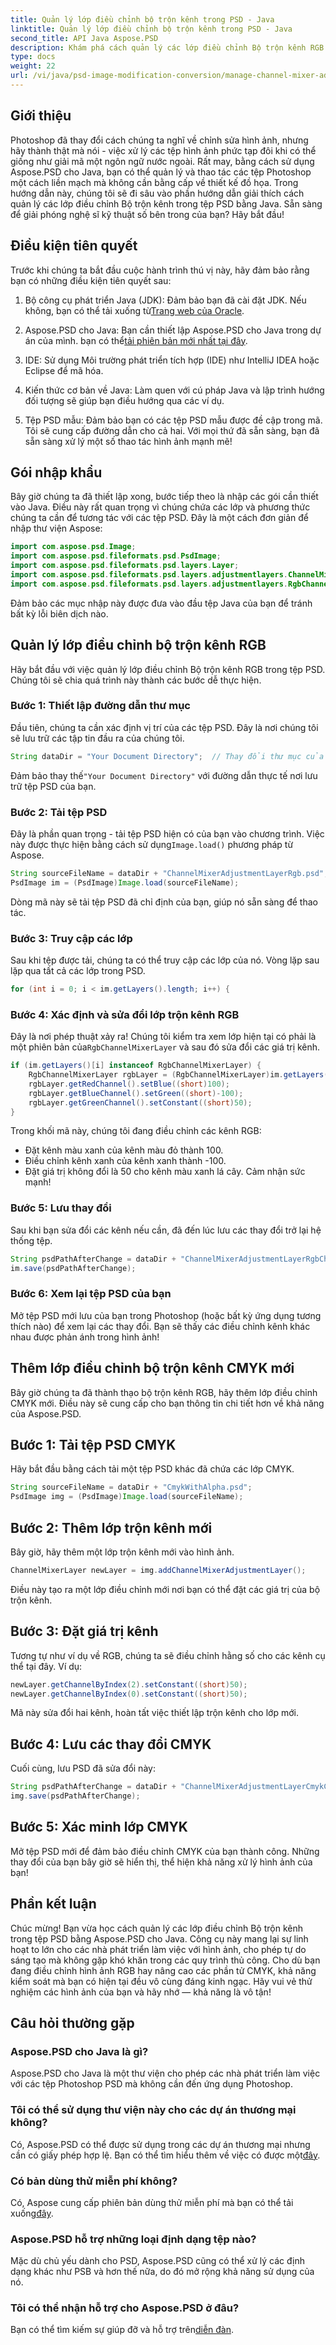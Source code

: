 ```yaml
---
title: Quản lý lớp điều chỉnh bộ trộn kênh trong PSD - Java
linktitle: Quản lý lớp điều chỉnh bộ trộn kênh trong PSD - Java
second_title: API Java Aspose.PSD
description: Khám phá cách quản lý các lớp điều chỉnh Bộ trộn kênh RGB và CMYK trong tệp PSD bằng Aspose.PSD cho Java. Nâng cao kỹ năng chỉnh sửa hình ảnh của bạn.
type: docs
weight: 22
url: /vi/java/psd-image-modification-conversion/manage-channel-mixer-adjustment-layer-psd/
---
```

## Giới thiệu
Photoshop đã thay đổi cách chúng ta nghĩ về chỉnh sửa hình ảnh, nhưng hãy thành thật mà nói - việc xử lý các tệp hình ảnh phức tạp đôi khi có thể giống như giải mã một ngôn ngữ nước ngoài. Rất may, bằng cách sử dụng Aspose.PSD cho Java, bạn có thể quản lý và thao tác các tệp Photoshop một cách liền mạch mà không cần bằng cấp về thiết kế đồ họa. Trong hướng dẫn này, chúng tôi sẽ đi sâu vào phần hướng dẫn giải thích cách quản lý các lớp điều chỉnh Bộ trộn kênh trong tệp PSD bằng Java. Sẵn sàng để giải phóng nghệ sĩ kỹ thuật số bên trong của bạn? Hãy bắt đầu!
## Điều kiện tiên quyết
Trước khi chúng ta bắt đầu cuộc hành trình thú vị này, hãy đảm bảo rằng bạn có những điều kiện tiên quyết sau:
1.  Bộ công cụ phát triển Java (JDK): Đảm bảo bạn đã cài đặt JDK. Nếu không, bạn có thể tải xuống từ[Trang web của Oracle](https://www.oracle.com/java/technologies/javase-jdk11-downloads.html).
   
2.  Aspose.PSD cho Java: Bạn cần thiết lập Aspose.PSD cho Java trong dự án của mình. bạn có thể[tải phiên bản mới nhất tại đây](https://releases.aspose.com/psd/java/).
3. IDE: Sử dụng Môi trường phát triển tích hợp (IDE) như IntelliJ IDEA hoặc Eclipse để mã hóa.
4. Kiến thức cơ bản về Java: Làm quen với cú pháp Java và lập trình hướng đối tượng sẽ giúp bạn điều hướng qua các ví dụ.
5. Tệp PSD mẫu: Đảm bảo bạn có các tệp PSD mẫu được đề cập trong mã. Tôi sẽ cung cấp đường dẫn cho cả hai.
Với mọi thứ đã sẵn sàng, bạn đã sẵn sàng xử lý một số thao tác hình ảnh mạnh mẽ!
## Gói nhập khẩu
Bây giờ chúng ta đã thiết lập xong, bước tiếp theo là nhập các gói cần thiết vào Java. Điều này rất quan trọng vì chúng chứa các lớp và phương thức chúng ta cần để tương tác với các tệp PSD. Đây là một cách đơn giản để nhập thư viện Aspose:
```java
import com.aspose.psd.Image;
import com.aspose.psd.fileformats.psd.PsdImage;
import com.aspose.psd.fileformats.psd.layers.Layer;
import com.aspose.psd.fileformats.psd.layers.adjustmentlayers.ChannelMixerLayer;
import com.aspose.psd.fileformats.psd.layers.adjustmentlayers.RgbChannelMixerLayer;
```
Đảm bảo các mục nhập này được đưa vào đầu tệp Java của bạn để tránh bất kỳ lỗi biên dịch nào.
## Quản lý lớp điều chỉnh bộ trộn kênh RGB
Hãy bắt đầu với việc quản lý lớp điều chỉnh Bộ trộn kênh RGB trong tệp PSD. Chúng tôi sẽ chia quá trình này thành các bước dễ thực hiện.
### Bước 1: Thiết lập đường dẫn thư mục
Đầu tiên, chúng ta cần xác định vị trí của các tệp PSD. Đây là nơi chúng tôi sẽ lưu trữ các tập tin đầu ra của chúng tôi.
```java
String dataDir = "Your Document Directory";  // Thay đổi thư mục của bạn
```
 Đảm bảo thay thế`"Your Document Directory"` với đường dẫn thực tế nơi lưu trữ tệp PSD của bạn.
### Bước 2: Tải tệp PSD
 Đây là phần quan trọng - tải tệp PSD hiện có của bạn vào chương trình. Việc này được thực hiện bằng cách sử dụng`Image.load()` phương pháp từ Aspose.
```java
String sourceFileName = dataDir + "ChannelMixerAdjustmentLayerRgb.psd";
PsdImage im = (PsdImage)Image.load(sourceFileName);
```
Dòng mã này sẽ tải tệp PSD đã chỉ định của bạn, giúp nó sẵn sàng để thao tác.
### Bước 3: Truy cập các lớp
Sau khi tệp được tải, chúng ta có thể truy cập các lớp của nó. Vòng lặp sau lặp qua tất cả các lớp trong PSD.
```java
for (int i = 0; i < im.getLayers().length; i++) {
```
### Bước 4: Xác định và sửa đổi lớp trộn kênh RGB
 Đây là nơi phép thuật xảy ra! Chúng tôi kiểm tra xem lớp hiện tại có phải là một phiên bản của`RgbChannelMixerLayer` và sau đó sửa đổi các giá trị kênh.
```java
if (im.getLayers()[i] instanceof RgbChannelMixerLayer) {
    RgbChannelMixerLayer rgbLayer = (RgbChannelMixerLayer)im.getLayers()[i];
    rgbLayer.getRedChannel().setBlue((short)100);
    rgbLayer.getBlueChannel().setGreen((short)-100);
    rgbLayer.getGreenChannel().setConstant((short)50);
}
```
Trong khối mã này, chúng tôi đang điều chỉnh các kênh RGB:
- Đặt kênh màu xanh của kênh màu đỏ thành 100.
- Điều chỉnh kênh xanh của kênh xanh thành -100.
- Đặt giá trị không đổi là 50 cho kênh màu xanh lá cây.
Cảm nhận sức mạnh! 
### Bước 5: Lưu thay đổi
Sau khi bạn sửa đổi các kênh nếu cần, đã đến lúc lưu các thay đổi trở lại hệ thống tệp.
```java
String psdPathAfterChange = dataDir + "ChannelMixerAdjustmentLayerRgbChanged.psd";
im.save(psdPathAfterChange);
```
### Bước 6: Xem lại tệp PSD của bạn
Mở tệp PSD mới lưu của bạn trong Photoshop (hoặc bất kỳ ứng dụng tương thích nào) để xem lại các thay đổi. Bạn sẽ thấy các điều chỉnh kênh khác nhau được phản ánh trong hình ảnh!
## Thêm lớp điều chỉnh bộ trộn kênh CMYK mới
Bây giờ chúng ta đã thành thạo bộ trộn kênh RGB, hãy thêm lớp điều chỉnh CMYK mới. Điều này sẽ cung cấp cho bạn thông tin chi tiết hơn về khả năng của Aspose.PSD.
## Bước 1: Tải tệp PSD CMYK
Hãy bắt đầu bằng cách tải một tệp PSD khác đã chứa các lớp CMYK.
```java
String sourceFileName = dataDir + "CmykWithAlpha.psd";
PsdImage img = (PsdImage)Image.load(sourceFileName);
```
## Bước 2: Thêm lớp trộn kênh mới
Bây giờ, hãy thêm một lớp trộn kênh mới vào hình ảnh.
```java
ChannelMixerLayer newLayer = img.addChannelMixerAdjustmentLayer();
```
Điều này tạo ra một lớp điều chỉnh mới nơi bạn có thể đặt các giá trị của bộ trộn kênh.
## Bước 3: Đặt giá trị kênh
Tương tự như ví dụ về RGB, chúng ta sẽ điều chỉnh hằng số cho các kênh cụ thể tại đây. Ví dụ:
```java
newLayer.getChannelByIndex(2).setConstant((short)50);
newLayer.getChannelByIndex(0).setConstant((short)50);
```
Mã này sửa đổi hai kênh, hoàn tất việc thiết lập trộn kênh cho lớp mới.
## Bước 4: Lưu các thay đổi CMYK
Cuối cùng, lưu PSD đã sửa đổi này:
```java
String psdPathAfterChange = dataDir + "ChannelMixerAdjustmentLayerCmykChanged.psd";
img.save(psdPathAfterChange);
```
## Bước 5: Xác minh lớp CMYK
Mở tệp PSD mới để đảm bảo điều chỉnh CMYK của bạn thành công. Những thay đổi của bạn bây giờ sẽ hiển thị, thể hiện khả năng xử lý hình ảnh của bạn!
## Phần kết luận
Chúc mừng! Bạn vừa học cách quản lý các lớp điều chỉnh Bộ trộn kênh trong tệp PSD bằng Aspose.PSD cho Java. Công cụ này mang lại sự linh hoạt to lớn cho các nhà phát triển làm việc với hình ảnh, cho phép tự do sáng tạo mà không gặp khó khăn trong các quy trình thủ công. Cho dù bạn đang điều chỉnh hình ảnh RGB hay nâng cao các phần tử CMYK, khả năng kiểm soát mà bạn có hiện tại đều vô cùng đáng kinh ngạc.
Hãy vui vẻ thử nghiệm các hình ảnh của bạn và hãy nhớ — khả năng là vô tận!
## Câu hỏi thường gặp
### Aspose.PSD cho Java là gì?
Aspose.PSD cho Java là một thư viện cho phép các nhà phát triển làm việc với các tệp Photoshop PSD mà không cần đến ứng dụng Photoshop.
### Tôi có thể sử dụng thư viện này cho các dự án thương mại không?
 Có, Aspose.PSD có thể được sử dụng trong các dự án thương mại nhưng cần có giấy phép hợp lệ. Bạn có thể tìm hiểu thêm về việc có được một[đây](https://purchase.aspose.com/buy).
### Có bản dùng thử miễn phí không?
 Có, Aspose cung cấp phiên bản dùng thử miễn phí mà bạn có thể tải xuống[đây](https://releases.aspose.com/).
### Aspose.PSD hỗ trợ những loại định dạng tệp nào?
Mặc dù chủ yếu dành cho PSD, Aspose.PSD cũng có thể xử lý các định dạng khác như PSB và hơn thế nữa, do đó mở rộng khả năng sử dụng của nó.
### Tôi có thể nhận hỗ trợ cho Aspose.PSD ở đâu?
 Bạn có thể tìm kiếm sự giúp đỡ và hỗ trợ trên[diễn đàn](https://forum.aspose.com/c/psd/34).